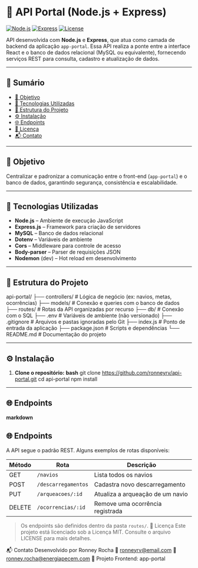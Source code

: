 # 📡 API Portal (Node.js + Express)

[![Node.js](https://img.shields.io/badge/Node.js-18.x-brightgreen.svg)](https://nodejs.org/)
[![Express](https://img.shields.io/badge/Express.js-%5E4.18-lightgrey)](https://expressjs.com/)
[![License](https://img.shields.io/badge/license-MIT-blue.svg)](LICENSE)

API desenvolvida com **Node.js** e **Express**, que atua como camada de backend da aplicação `app-portal`. Essa API realiza a ponte entre a interface React e o banco de dados relacional (MySQL ou equivalente), fornecendo serviços REST para consulta, cadastro e atualização de dados.

---

## 📑 Sumário

- [🚀 Objetivo](#-objetivo)
- [🧱 Tecnologias Utilizadas](#-tecnologias-utilizadas)
- [📂 Estrutura do Projeto](#-estrutura-do-projeto)
- [⚙️ Instalação](#️-instalação)
- [🌐 Endpoints](#-endpoints)
- [🪪 Licença](#-licença)
- [📬 Contato](#-contato)

---

## 🚀 Objetivo

Centralizar e padronizar a comunicação entre o front-end (`app-portal`) e o banco de dados, garantindo segurança, consistência e escalabilidade.

---

## 🧱 Tecnologias Utilizadas

- **Node.js** – Ambiente de execução JavaScript
- **Express.js** – Framework para criação de servidores
- **MySQL** – Banco de dados relacional
- **Dotenv** – Variáveis de ambiente
- **Cors** – Middleware para controle de acesso
- **Body-parser** – Parser de requisições JSON
- **Nodemon** (dev) – Hot reload em desenvolvimento

---

## 📂 Estrutura do Projeto

api-portal/
├── controllers/ # Lógica de negócio (ex: navios, metas, ocorrências)
├── models/ # Conexão e queries com o banco de dados
├── routes/ # Rotas da API organizadas por recurso
├── db/ # Conexão com o SQL
├── .env # Variáveis de ambiente (não versionado)
├── .gitignore # Arquivos e pastas ignoradas pelo Git
├── index.js # Ponto de entrada da aplicação
├── package.json # Scripts e dependências
└── README.md # Documentação do projeto

---

## ⚙️ Instalação

1. **Clone o repositório:**
**bash**
git clone https://github.com/ronneyrv/api-portal.git
cd api-portal
npm install

---

## 🌐 **Endpoints**

**markdown**
## 🌐 Endpoints

A API segue o padrão REST. Alguns exemplos de rotas disponíveis:

| Método | Rota                    | Descrição                          |
|--------|-------------------------|------------------------------------|
| GET    | `/navios`               | Lista todos os navios              |
| POST   | `/descarregamentos`     | Cadastra novo descarregamento      |
| PUT    | `/arqueacoes/:id`       | Atualiza a arqueação de um navio   |
| DELETE | `/ocorrencias/:id`      | Remove uma ocorrência registrada   |

> Os endpoints são definidos dentro da pasta `routes/`.
🪪 Licença
Este projeto está licenciado sob a Licença MIT.
Consulte o arquivo LICENSE para mais detalhes.

📬 Contato
Desenvolvido por Ronney Rocha
📧 ronneyrv@email.com
📧 ronney.rocha@energiapecem.com
📎 Projeto Frontend: app-portal
